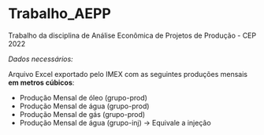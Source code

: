 # Trabalho_AEPP
Trabalho da disciplina de Análise Econômica de Projetos de Produção - CEP 2022

*Dados necessários:*

 Arquivo Excel exportado pelo IMEX com as seguintes produções mensais **em metros cúbicos**:
- Produção Mensal de óleo (grupo-prod)
- Produção Mensal de água (grupo-prod)
- Produção Mensal de gás (grupo-prod)
- Produção Mensal de água (grupo-inj) -> Equivale a injeção